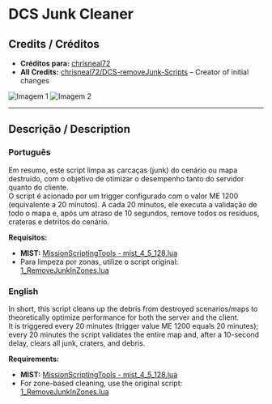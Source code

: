 # DCS Junk Cleaner

## Credits / Créditos

- **Créditos para:** [chrisneal72](https://github.com/chrisneal72/DCS-removeJunk-Scripts)
- **All Credits:** [chrisneal72/DCS-removeJunk-Scripts](https://github.com/chrisneal72/DCS-removeJunk-Scripts) – Creator of initial changes

![Imagem 1](https://github.com/user-attachments/assets/e9a227ec-efc2-4909-a021-1acd5de74232)
![Imagem 2](https://github.com/user-attachments/assets/adb4550d-b17e-4eef-a285-937d49161b3c)

---

## Descrição / Description

### Português
Em resumo, este script limpa as carcaças (junk) do cenário ou mapa destruído, com o objetivo de otimizar o desempenho tanto do servidor quanto do cliente.  
O script é acionado por um trigger configurado com o valor ME 1200 (equivalente a 20 minutos). A cada 20 minutos, ele executa a validação de todo o mapa e, após um atraso de 10 segundos, remove todos os resíduos, crateras e detritos do cenário.

**Requisitos:**
- **MIST:** [MissionScriptingTools - mist_4_5_128.lua](https://github.com/mrSkortch/MissionScriptingTools/blob/development/mist_4_5_128.lua)
- Para limpeza por zonas, utilize o script original: [1_RemoveJunkInZones.lua](https://github.com/chrisneal72/DCS-removeJunk-Scripts/blob/main/1_RemoveJunkInZones.lua)

### English
In short, this script cleans up the debris from destroyed scenarios/maps to theoretically optimize performance for both the server and the client.  
It is triggered every 20 minutes (trigger value ME 1200 equals 20 minutes); every 20 minutes the script validates the entire map and, after a 10-second delay, clears all junk, craters, and debris.

**Requirements:**
- **MIST:** [MissionScriptingTools - mist_4_5_128.lua](https://github.com/mrSkortch/MissionScriptingTools/blob/development/mist_4_5_128.lua)
- For zone-based cleaning, use the original script: [1_RemoveJunkInZones.lua](https://github.com/chrisneal72/DCS-removeJunk-Scripts/blob/main/1_RemoveJunkInZones.lua)

